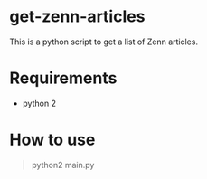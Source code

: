 # get-zenn-articles

This is a python script to get a list of Zenn articles.

# Requirements

- python 2

# How to use

>python2 main.py
